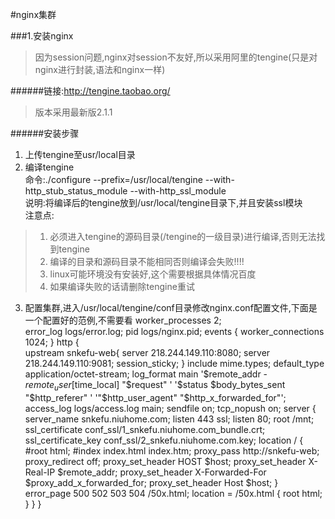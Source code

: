 #nginx集群

###1.安装nginx

>因为session问题,nginx对session不友好,所以采用阿里的tengine(只是对nginx进行封装,语法和nginx一样)  

######链接:http://tengine.taobao.org/
>版本采用最新版2.1.1

######安装步骤
1. 上传tengine至usr/local目录  
2. 编译tengine  
命令:./configure --prefix=/usr/local/tengine --with-http_stub_status_module --with-http_ssl_module  
说明:将编译后的tengine放到/usr/local/tengine目录下,并且安装ssl模块  
注意点:  
>1. 必须进入tengine的源码目录(/tengine的一级目录)进行编译,否则无法找到tengine  
>2. 编译的目录和源码目录不能相同否则编译会失败!!!!  
>3. linux可能环境没有安装好,这个需要根据具体情况百度  
>4. 如果编译失败的话请删除tengine重试
3. 配置集群,进入/usr/local/tengine/conf目录修改nginx.conf配置文件,下面是一个配置好的范例,不需要看
        worker_processes  2;  
        error_log  logs/error.log;
        pid        logs/nginx.pid;
        events {
            worker_connections  1024;
        }
        http {  
            upstream snkefu-web{
                server 218.244.149.110:8080;
                server 218.244.149.110:9081;
	            session_sticky;
        }
	    include       mime.types;
        default_type  application/octet-stream;
        log_format  main  '$remote_addr - $remote_user [$time_local] "$request" '
                      '$status $body_bytes_sent "$http_referer" '
                      '"$http_user_agent" "$http_x_forwarded_for"';
        access_log  logs/access.log  main;
        sendfile        on;
        tcp_nopush     on;
        server {
        server_name snkefu.niuhome.com;
        listen 443 ssl;
        listen 80;
        root /mnt;	
        ssl_certificate conf_ssl/1_snkefu.niuhome.com_bundle.crt;
        ssl_certificate_key conf_ssl/2_snkefu.niuhome.com.key;
         location / {
            #root   html;
            #index  index.html index.htm;
	    proxy_pass http://snkefu-web;
	    proxy_redirect off;
	    proxy_set_header HOST $host;
	    proxy_set_header X-Real-IP $remote_addr;
	    proxy_set_header X-Forwarded-For $proxy_add_x_forwarded_for;
	    proxy_set_header Host $host;
        }
                error_page   500 502 503 504  /50x.html;
                location = /50x.html {
                    root   html;
                }
            }
        }







